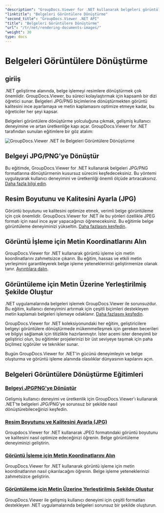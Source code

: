 ```yaml
---
"description": "GroupDocs.Viewer for .NET kullanarak belgeleri görüntülere dönüştürmeye ilişkin öğreticileri keşfedin. Görüntü kalitesini optimize edin, metin koordinatlarını çıkarın ve kullanıcı deneyimini geliştirin."
"linktitle": "Belgeleri Görüntülere Dönüştürme"
"second_title": "GroupDocs.Viewer .NET API"
"title": "Belgeleri Görüntülere Dönüştürme"
"url": "/tr/net/rendering-documents-images/"
"weight": 30
type: docs
---
```

# Belgeleri Görüntülere Dönüştürme

## giriiş

.NET geliştirme alanında, belge işlemeyi resimlere dönüştürmek çok önemlidir. GroupDocs.Viewer, bu süreci kolaylaştırmak için kapsamlı bir dizi öğretici sunar. Belgeleri JPG/PNG biçimlerine dönüştürmekten görüntü kalitesini ince ayarlamaya ve metin kaplamasını optimize etmeye kadar, bu öğreticiler her şeyi kapsar.

Belgeleri görüntülere dönüştürme yolculuğuna çıkmak, gelişmiş kullanıcı deneyimine ve artan üretkenliğe kapı açar. GroupDocs.Viewer for .NET tarafından sunulan eğitimlere bir göz atalım:

![GroupDocs.Viewer .NET ile Belgeleri Görüntülere Dönüştürme](/viewer/rendering-documents-images/image.png)

## Belgeyi JPG/PNG'ye Dönüştür
Bu eğitimde, GroupDocs.Viewer for .NET kullanarak belgeleri JPG/PNG formatlarına dönüştürmenin kusursuz sürecini keşfedeceksiniz. Bu yöntemi uygulayarak kullanıcı deneyimini ve üretkenliği önemli ölçüde artıracaksınız. [Daha fazla bilgi edin](./render-jpg-png/).

## Resim Boyutunu ve Kalitesini Ayarla (JPG)
Görüntü boyutunu ve kalitesini optimize etmek, verimli belge görüntüleme için çok önemlidir. GroupDocs.Viewer for .NET ile bu yönleri özellikle JPEG formatı için nasıl ince ayar yapacağınızı öğreneceksiniz. Bu eğitimle belge görüntüleme deneyiminizi yükseltin. [Daha fazlasını keşfedin](./adjust-image-size-and-quality-jpg/).

## Görüntü İşleme için Metin Koordinatlarını Alın
GroupDocs.Viewer for .NET kullanarak görüntü işleme için metin koordinatlarını zahmetsizce çıkarın. Bu eğitim, hassas ve etkili metin yerleşimini garantileyerek belge işleme yeteneklerinizi geliştirmenize olanak tanır. [Ayrıntılara dalın](./get-text-coordinates-image/).

## Görüntüleme için Metin Üzerine Yerleştirilmiş Şekilde Oluştur
.NET uygulamalarında belgeleri işlemek GroupDocs.Viewer ile sorunsuzdur. Bu eğitim, kullanıcı deneyimini artırmak için çeşitli biçimleri destekleyen metin kaplamalı belgeleri işlemeye odaklanır. [Daha fazlasını keşfedin](./render-with-text-overlay/).

GroupDocs.Viewer for .NET koleksiyonundaki her eğitim, geliştiricilere belgeyi görüntülere dönüştürmede mükemmelleşmek için gereken becerileri ve bilgiyi sağlamak için titizlikle hazırlanmıştır. İster acemi ister deneyimli bir geliştirici olun, bu eğitimler projelerinizi bir üst seviyeye taşımak için paha biçilmez içgörüler ve teknikler sunar.

Bugün GroupDocs.Viewer for .NET'in gücünü deneyimleyin ve belge oluşturma ve görüntü işleme alanında olasılıklar dünyasının kapılarını açın.

## Belgeleri Görüntülere Dönüştürme Eğitimleri
### [Belgeyi JPGPNG'ye Dönüştür](./render-jpg-png/)
Gelişmiş kullanıcı deneyimi ve üretkenlik için GroupDocs.Viewer'ı kullanarak .NET'te belgeleri JPG/PNG'ye sorunsuz bir şekilde nasıl dönüştürebileceğinizi keşfedin.
### [Resim Boyutunu ve Kalitesini Ayarla (JPG)](./adjust-image-size-and-quality-jpg/)
Groupdocs.Viewer for .NET kullanarak JPEG formatındaki görüntü boyutunu ve kalitesini nasıl optimize edeceğinizi öğrenin. Belge görüntüleme deneyiminizi geliştirin.
### [Görüntü İşleme için Metin Koordinatlarını Alın](./get-text-coordinates-image/)
GroupDocs.Viewer for .NET kullanarak görüntü işleme için metin koordinatlarının nasıl çıkarılacağını öğrenin. Belge işleme yeteneklerinizi zahmetsizce geliştirin.
### [Görüntüleme için Metin Üzerine Yerleştirilmiş Şekilde Oluştur](./render-with-text-overlay/)
GroupDocs.Viewer ile gelişmiş kullanıcı deneyimi için çeşitli formatları destekleyen .NET uygulamalarında belgeleri sorunsuz bir şekilde oluşturun.